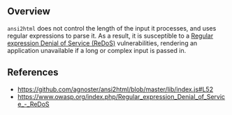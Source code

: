 ## Overview
`ansi2html` does not control the length of the input it processes, and uses regular expressions to parse it. As a result, it is susceptible to a [Regular expression Denial of Service (ReDoS)](https://www.owasp.org/index.php/Regular_expression_Denial_of_Service_-_ReDoS) vulnerabilities, rendering an application unavailable if a long or complex input is passed in.

## References
- https://github.com/agnoster/ansi2html/blob/master/lib/index.js#L52
- https://www.owasp.org/index.php/Regular_expression_Denial_of_Service_-_ReDoS
